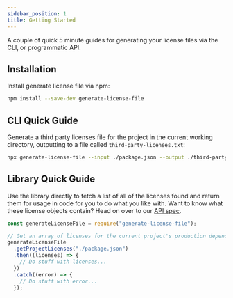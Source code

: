 ```yaml
---
sidebar_position: 1
title: Getting Started
---
```


A couple of quick 5 minute guides for generating your license files via the CLI, or programmatic API.

## Installation

Install generate license file via npm:

```sh
npm install --save-dev generate-license-file
```

## CLI Quick Guide

Generate a third party licenses file for the project in the current working directory, outputting to a file called `third-party-licenses.txt`:

```sh
npx generate-license-file --input ./package.json --output ./third-party-licenses.txt
```

## Library Quick Guide

Use the library directly to fetch a list of all of the licenses found and return them for usage in code for you to do what you like with. Want to know what these license objects contain? Head on over to our [API spec](../library/api).

```js
const generateLicenseFile = require("generate-license-file");

// Get an array of licenses for the current project's production dependencies.
generateLicenseFile
  .getProjectLicenses("./package.json")
  .then((licenses) => {
    // Do stuff with licenses...
  })
  .catch((error) => {
    // Do stuff with error...
  });
```

